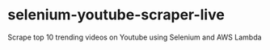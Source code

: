 # selenium-youtube-scraper-live
Scrape top 10 trending videos on Youtube using Selenium and AWS Lambda
